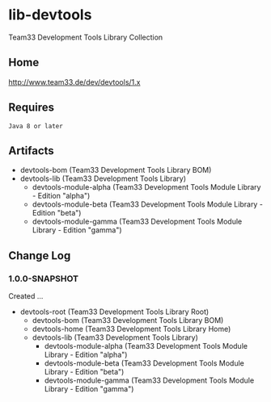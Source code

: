 # lib-devtools

Team33 Development Tools Library Collection

## Home

http://www.team33.de/dev/devtools/1.x

## Requires

    Java 8 or later

## Artifacts

* devtools-bom (Team33 Development Tools Library BOM)
* devtools-lib (Team33 Development Tools Library)
  * devtools-module-alpha (Team33 Development Tools Module Library - Edition "alpha")
  * devtools-module-beta (Team33 Development Tools Module Library - Edition "beta")
  * devtools-module-gamma (Team33 Development Tools Module Library - Edition "gamma")

## Change Log

### 1.0.0-SNAPSHOT

Created ...
* devtools-root (Team33 Development Tools Library Root)
  * devtools-bom (Team33 Development Tools Library BOM)
  * devtools-home (Team33 Development Tools Library Home)
  * devtools-lib (Team33 Development Tools Library)
    * devtools-module-alpha (Team33 Development Tools Module Library - Edition "alpha")
    * devtools-module-beta (Team33 Development Tools Module Library - Edition "beta")
    * devtools-module-gamma (Team33 Development Tools Module Library - Edition "gamma")

